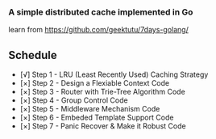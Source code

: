 ### A simple distributed cache implemented in Go
learn from https://github.com/geektutu/7days-golang/

## Schedule
- [√] Step 1 - LRU (Least Recently Used) Caching Strategy
- [×] Step 2 - Design a Flexiable Context Code
- [×] Step 3 - Router with Trie-Tree Algorithm Code
- [×] Step 4 - Group Control Code
- [×] Step 5 - Middleware Mechanism Code
- [×] Step 6 - Embeded Template Support Code
- [×] Step 7 - Panic Recover & Make it Robust Code